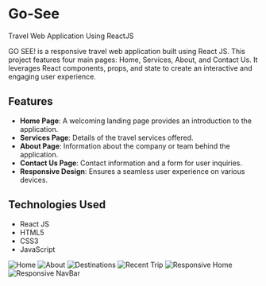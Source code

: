 # Go-See
Travel Web Application Using ReactJS

GO SEE! is a responsive travel web application built using React JS. This project features four main pages: Home, Services, About, and Contact Us. It leverages React components, props, and state to create an interactive and engaging user experience.

## Features

- **Home Page**: A welcoming landing page provides an introduction to the application.
- **Services Page**: Details of the travel services offered.
- **About Page**: Information about the company or team behind the application.
- **Contact Us Page**: Contact information and a form for user inquiries.
- **Responsive Design**: Ensures a seamless user experience on various devices.

## Technologies Used

- React JS
- HTML5
- CSS3
- JavaScript

![Home](https://github.com/HasinduUdantha/Go-See/assets/98904358/ba18dae3-948d-43bd-aafa-f3136fcf6c9f)
![About](https://github.com/HasinduUdantha/Go-See/assets/98904358/0edadffa-8051-4658-aa63-c7d0503952c7)
![Destinations](https://github.com/HasinduUdantha/Go-See/assets/98904358/739f036c-0c95-4476-be44-31584061b686)
![Recent Trip](https://github.com/HasinduUdantha/Go-See/assets/98904358/da03f74b-c2e5-419b-a55c-348be7f674d1)
![Responsive Home](https://github.com/HasinduUdantha/Go-See/assets/98904358/529c7983-f8e0-4ec8-8105-2bfd470ca284)
![Responsive NavBar](https://github.com/HasinduUdantha/Go-See/assets/98904358/8bbd4392-6b9f-4c75-9944-815fe410fc44)

